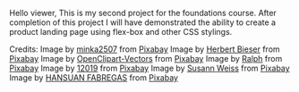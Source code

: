 Hello viewer,
This is my second project for the foundations course.
After completion of this project I will have demonstrated
the ability to create a product landing page using flex-box
and other CSS stylings.


Credits:
Image by <a href="https://pixabay.com/users/minka2507-3728206/?utm_source=link-attribution&utm_medium=referral&utm_campaign=image&utm_content=4072574">minka2507</a> from <a href="https://pixabay.com//?utm_source=link-attribution&utm_medium=referral&utm_campaign=image&utm_content=4072574">Pixabay</a>
Image by <a href="https://pixabay.com/users/hbieser-343207/?utm_source=link-attribution&utm_medium=referral&utm_campaign=image&utm_content=8074948">Herbert Bieser</a> from <a href="https://pixabay.com//?utm_source=link-attribution&utm_medium=referral&utm_campaign=image&utm_content=8074948">Pixabay</a>
Image by <a href="https://pixabay.com/users/openclipart-vectors-30363/?utm_source=link-attribution&utm_medium=referral&utm_campaign=image&utm_content=159935">OpenClipart-Vectors</a> from <a href="https://pixabay.com//?utm_source=link-attribution&utm_medium=referral&utm_campaign=image&utm_content=159935">Pixabay</a>
Image by <a href="https://pixabay.com/users/ralphs_fotos-1767157/?utm_source=link-attribution&utm_medium=referral&utm_campaign=image&utm_content=4056277">Ralph</a> from <a href="https://pixabay.com//?utm_source=link-attribution&utm_medium=referral&utm_campaign=image&utm_content=4056277">Pixabay</a>
Image by <a href="https://pixabay.com/users/12019-12019/?utm_source=link-attribution&utm_medium=referral&utm_campaign=image&utm_content=1993704">12019</a> from <a href="https://pixabay.com//?utm_source=link-attribution&utm_medium=referral&utm_campaign=image&utm_content=1993704">Pixabay</a>
Image by <a href="https://pixabay.com/users/susannweiss-2848577/?utm_source=link-attribution&utm_medium=referral&utm_campaign=image&utm_content=1532020">Susann Weiss</a> from <a href="https://pixabay.com//?utm_source=link-attribution&utm_medium=referral&utm_campaign=image&utm_content=1532020">Pixabay</a>
Image by <a href="https://pixabay.com/users/hansuan_fabregas-2902307/?utm_source=link-attribution&utm_medium=referral&utm_campaign=image&utm_content=7920964">HANSUAN FABREGAS</a> from <a href="https://pixabay.com//?utm_source=link-attribution&utm_medium=referral&utm_campaign=image&utm_content=7920964">Pixabay</a>